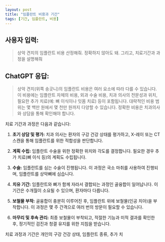```yaml
---
layout: post
title: "임플란트 비용과 기간"
tags: [기간, 임플란트, 비용]
---
```


## 사용자 입력:
> 상악 견치의 임플란트 비용 산정해줘. 정확하지 않아도 돼. 그리고, 치료기간과 과정을 설명해줘

## ChatGPT 응답:
> 상악 견치(위쪽 송곳니)의 임플란트 비용은 여러 요소에 따라 다를 수 있습니다. 이 비용에는 임플란트 자체의 비용, 외과 수술 비용, 치과 의사의 전문성과 위치, 필요한 추가 치료(예: 뼈 이식이나 잇몸 치료) 등이 포함됩니다. 대략적인 비용 범위는 몇 백만 원에서 몇 천만 원까지 다양할 수 있습니다. 정확한 비용은 치과의사와 상담을 통해 확인해야 합니다.

치료 기간과 과정은 다음과 같습니다:

1. **초기 상담 및 평가:** 치과 의사는 환자의 구강 건강 상태를 평가하고, X-레이 또는 CT 스캔을 통해 임플란트를 위한 적합성을 판단합니다.

2. **계획 수립:** 임플란트 수술을 위한 정확한 위치와 각도를 결정합니다. 필요한 경우 추가 치료(뼈 이식 등)의 계획도 수립됩니다.

3. **수술:** 임플란트를 심는 수술이 진행됩니다. 이 과정은 국소 마취를 사용하여 진행되며, 임플란트를 상악뼈에 심습니다.

4. **치유 기간:** 임플란트와 뼈가 함께 자라서 결합되는 과정인 골융합이 일어납니다. 이 기간은 수개월이 소요될 수 있으며, 환자마다 다릅니다.

5. **보철물 부착:** 골융합이 충분히 이루어진 후, 임플란트 위에 보철물(인공 치아)을 부착합니다. 이 과정은 몇 주 간격으로 여러 번의 방문이 필요할 수 있습니다.

6. **마무리 및 후속 관리:** 최종 보철물이 부착되고, 적절한 기능과 미적 결과를 확인한 후, 정기적인 검진과 청결 유지를 위한 지침을 받습니다.

치료 과정과 기간은 개인의 구강 건강 상태, 임플란트 종류, 추가 치

